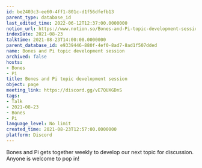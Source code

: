 ```yaml
---
id: be2403c3-ee60-4ff1-801c-d1f56dfefb13
parent_type: database_id
last_edited_time: 2022-06-12T12:37:00.0000000
notion_url: https://www.notion.so/Bones-and-Pi-topic-development-session-be2403c3ee604ff1801cd1f56dfefb13
indexDate: 2021-08-23
talktime: 2021-08-23T14:00:00.0000000
parent_database_id: e9339446-880f-4ef0-8ad7-8ad1f507dded
name: Bones and Pi topic development session
archived: false
hosts:
- Bones
- Pi
title: Bones and Pi topic development session
object: page
meeting_link: https://discord.gg/vE7QUXGDnS
tags:
- Talk
- 2021-08-23
- Bones
- Pi
language_level: No limit
created_time: 2021-08-23T12:57:00.0000000
platform: Discord
---
```


Bones and Pi gets together weekly to develop our next topic for discussion.
Anyone is welcome to pop in!










